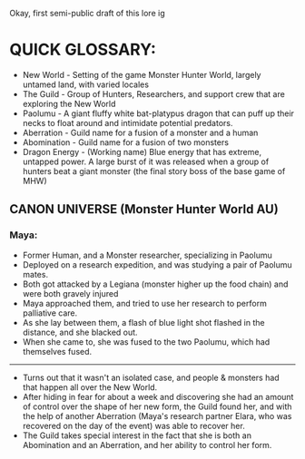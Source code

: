 Okay, first semi-public draft of this lore ig

# QUICK GLOSSARY:
- New World - Setting of the game Monster Hunter World, largely untamed land, with varied locales
- The Guild - Group of Hunters, Researchers, and support crew that are exploring the New World
- Paolumu - A giant fluffy white bat-platypus dragon that can puff up their necks to float around and intimidate potential predators.
- Aberration - Guild name for a fusion of a monster and a human
- Abomination - Guild name for a fusion of two monsters
- Dragon Energy - (Working name) Blue energy that has extreme, untapped power. A large burst of it was released when a group of hunters beat a giant monster (the final story boss of the base game of MHW)

## CANON UNIVERSE (Monster Hunter World AU)
### Maya:
- Former Human, and a Monster researcher, specializing in Paolumu
- Deployed on a research expedition, and was studying a pair of Paolumu mates.
- Both got attacked by a Legiana (monster higher up the food chain) and were both gravely injured
- Maya approached them, and tried to use her research to perform palliative care.
- As she lay between them, a flash of blue light shot flashed in the distance, and she blacked out.
- When she came to, she was fused to the two Paolumu, which had themselves fused.
-------
- Turns out that it wasn't an isolated case, and people & monsters had that happen all over the New World.
- After hiding in fear for about a week and discovering she had an amount of control over the shape of her new form, the Guild found her, and with the help of another Aberration (Maya's research partner Elara, who was recovered on the day of the event) was able to recover her.
- The Guild takes special interest in the fact that she is both an Abomination and an Aberration, and her ability to control her form.